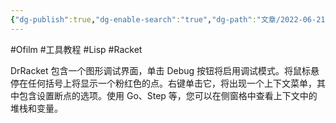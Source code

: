 ```yaml
---
{"dg-publish":true,"dg-enable-search":"true","dg-path":"文章/2022-06-21 DrRacket 功能介绍.md","permalink":"/文章/2022-06-21 DrRacket 功能介绍/","dgEnableSearch":"true","dgPassFrontmatter":true}
---
```


#Ofilm #工具教程 #Lisp #Racket 

DrRacket 包含一个图形调试界面，单击 Debug 按钮将启用调试模式。将鼠标悬停在任何括号上将显示一个粉红色的点。右键单击它，将出现一个上下文菜单，其中包含设置断点的选项。使用 Go、Step 等，您可以在侧窗格中查看上下文中的堆栈和变量。